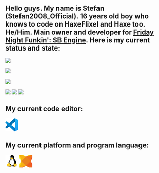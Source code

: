 ## Hello guys. My name is Stefan (Stefan2008_Official). 16 years old boy who knows to code on HaxeFlixel and Haxe too. He/Him. Main owner and developer for [Friday Night Funkin': SB Engine](https://gamebanana.com/tools/10824). Here is my current status and state: 

![](https://github-readme-stats.vercel.app/api?username=Stefan2008Git&show_icons=true&theme=kacho_ga)

![](https://github-readme-stats.vercel.app/api/pin/?username=Stefan2008Git&&repo=FNF-SB-Engine&cache_seconds=86400&theme=kacho_ga)

![](https://github-readme-stats.vercel.app/api/top-langs/?username=Stefan2008Git&layout=compact&show_icons=true&theme=kacho_ga)

<img src="https://img.shields.io/badge/Fedora-0B57A4?style=for-the-badge&logo=fedora&logoColor=blue" /> <img src="https://img.shields.io/badge/Haxe-orange?style=for-the-badge&logo=haxe&logoColor=D35100" />  <img src="https://img.shields.io/badge/lenovo%20ideapad 14igl05-CF2D2D?style=for-the-badge&logo=lenovo&logoColor=white" />

## My current code editor:

<img height="40" src="https://raw.githubusercontent.com/devicons/devicon/master/icons/vscode/vscode-original.svg" />

## My current platform and program language:

<img height="40" src="https://raw.githubusercontent.com/devicons/devicon/master/icons/linux/linux-original.svg" /> <img height="40" src="https://raw.githubusercontent.com/devicons/devicon/master/icons/haxe/haxe-original.svg" /> 
